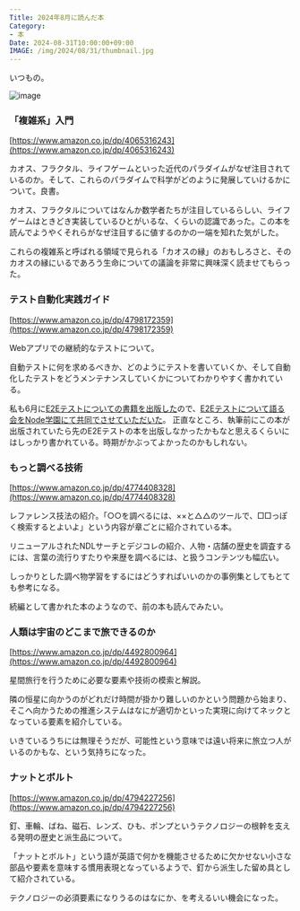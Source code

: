 ```yaml
---
Title: 2024年8月に読んだ本
Category:
- 本
Date: 2024-08-31T10:00:00+09:00
IMAGE: /img/2024/08/31/thumbnail.jpg
---
```


いつもの。

![image](/img/2024/08/31/thumbnail.jpg)


### 「複雑系」入門

[https://www.amazon.co.jp/dp/4065316243](https://www.amazon.co.jp/dp/4065316243)

カオス、フラクタル、ライフゲームといった近代のパラダイムがなぜ注目されているのか。そして、これらのパラダイムで科学がどのように発展していけるかについて。良書。

カオス、フラクタルについてはなんか数学者たちが注目しているらしい、ライフゲームはときどき実装しているひとがいるな、くらいの認識であった。この本を読んでようやくそれらがなぜ注目するに値するのかの一端を知れた気がした。

これらの複雑系と呼ばれる領域で見られる「カオスの縁」のおもしろさと、そのカオスの縁にいるであろう生命についての議論を非常に興味深く読ませてもらった。


### テスト自動化実践ガイド

[https://www.amazon.co.jp/dp/4798172359](https://www.amazon.co.jp/dp/4798172359)

Webアプリでの継続的なテストについて。

自動テストに何を求めるべきか、どのようにテストを書いていくか、そして自動化したテストをどうメンテナンスしていくかについてわかりやすく書かれている。

私も6月に[E2Eテストについての書籍を出版した](https://blog.alfebelow.com/entry/2024/06/16/%E6%9B%B8%E3%81%84%E3%81%9F%E6%9C%AC%E3%81%8C%E5%87%BA%E7%89%88%E3%81%95%E3%82%8C%E3%82%8B%E8%A9%B1)ので、[E2Eテストについて語る会をNode学園にて共同でさせていただいた](https://nodejs.connpass.com/event/325813/)。
正直なところ、執筆前にこの本が出版されていたら先のE2Eテストの本を出版しなかったかもなと思えるくらいにはしっかり書かれている。時期がかぶってよかったのかもしれない。


### もっと調べる技術

[https://www.amazon.co.jp/dp/4774408328](https://www.amazon.co.jp/dp/4774408328)

レファレンス技法の紹介。「○○を調べるには、××と△△のツールで、□□っぽく検索するとよいよ」という内容が章ごとに紹介されている本。

リニューアルされたNDLサーチとデジコレの紹介、人物・店舗の歴史を調査するには、言葉の流行りすたりや来歴を調べるには、と扱うコンテンツも幅広い。

しっかりとした調べ物学習をするにはどうすればいいのかの事例集としてもとても参考になる。

続編として書かれた本のようなので、前の本も読んでみたい。


### 人類は宇宙のどこまで旅できるのか

[https://www.amazon.co.jp/dp/4492800964](https://www.amazon.co.jp/dp/4492800964)

星間旅行を行うために必要な要素や技術の模索と解説。

隣の恒星に向かうのがどれだけ時間が掛かり難しいのかという問題から始まり、そこへ向かうための推進システムはなにが適切かといった実現に向けてネックとなっている要素を紹介している。

いきているうちには無理そうだが、可能性という意味では遠い将来に旅立つ人がいるのかもな、という気持ちになった。


### ナットとボルト

[https://www.amazon.co.jp/dp/4794227256](https://www.amazon.co.jp/dp/4794227256)

釘、車輪、ばね、磁石、レンズ、ひも、ポンプというテクノロジーの根幹を支える発明の歴史と派生品について。

「ナットとボルト」という語が英語で何かを機能させるために欠かせない小さな部品や要素を意味する慣用表現となっているようで、釘から派生した留め具として紹介されている。

テクノロジーの必須要素になりうるのはなにか、を考えるいい機会になった。


